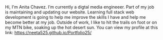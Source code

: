 Hi, I'm Anita Chavez. I’m currently a digtal media engineeer. Part of my job is maintaining and updating our website. Learning full stack web development is going to help me improve the skills I have and help me become better at my job. Outside of work, I like to hit the trails on foot or on my MTN bike, soaking up the hot desert sun. 
You can view my profile at this link: https://neeta525.github.io/Portfolio25/

<!---
Neeta525/Neeta525 is a ✨ special ✨ repository because its `README.md` (this file) appears on your GitHub profile.
You can click the Preview link to take a look at your changes.
--->
